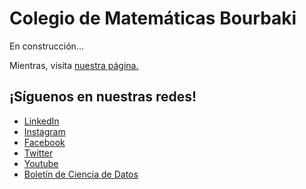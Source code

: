 # Colegio de Matemáticas Bourbaki
En construcción... 

Mientras, visita [nuestra página.](https://www.colegio-bourbaki.com/)

## ¡Síguenos en nuestras redes!
- [LinkedIn](https://www.linkedin.com/company/colegio-de-matem%C3%A1ticas-bourbaki/)
- [Instagram](https://www.instagram.com/matematicas.bourbaki)
- [Facebook](https://www.facebook.com/ColegiodeMatematicasBourbaki)
- [Twitter](https://twitter.com/ColegioBourbaki)
- [Youtube](https://www.youtube.com/channel/UCAod-PgPozrwHbil7z04X1Q)
- [Boletín de Ciencia de Datos](https://colegiomatematicasbourbaki.substack.com/)
